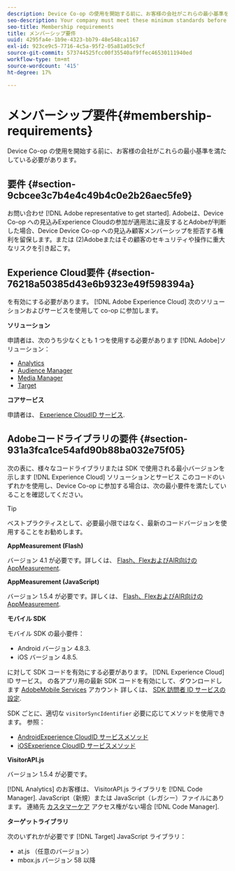 ```yaml
---
description: Device Co-op の使用を開始する前に、お客様の会社がこれらの最小基準を満たしている必要があります。
seo-description: Your company must meet these minimum standards before you can start using the Experience Cloud Device Co-op.
seo-title: Membership requirements
title: メンバーシップ要件
uuid: 4295fa4e-1b9e-4323-bb79-48e548ca1167
exl-id: 923ce9c5-7716-4c5a-95f2-05a81a05c9cf
source-git-commit: 573744525fcc00f35540af9ffec46530111940ed
workflow-type: tm+mt
source-wordcount: '415'
ht-degree: 17%

---
```


# メンバーシップ要件{#membership-requirements}

Device Co-op の使用を開始する前に、お客様の会社がこれらの最小基準を満たしている必要があります。

## 要件 {#section-9cbcee3c7b4e4c49b4c0e2b26aec5fe9}

お問い合わせ [!DNL Adobe representative to get started]. Adobeは、Device Co-op への見込みExperience Cloudの参加が適用法に違反するとAdobeが判断した場合、Device Device Co-op への見込み顧客メンバーシップを拒否する権利を留保します。または (2)Adobeまたはその顧客のセキュリティや操作に重大なリスクを引き起こす。

## Experience Cloud要件 {#section-76218a50385d43e6b9323e49f598394a}

を有効にする必要があります。 [!DNL Adobe Experience Cloud] 次のソリューションおよびサービスを使用して co-op に参加します。

**ソリューション**

申請者は、次のうち少なくとも 1 つを使用する必要があります [!DNL Adobe]ソリューション：

* [Analytics](http://www.adobe.com/jp/marketing-cloud/web-analytics.html)
* [Audience Manager](http://www.adobe.com/jp/marketing-cloud/data-management-platform.html)
* [Media Manager](http://www.adobe.com/marketing-cloud/online-advertising-management.html)
* [Target](http://www.adobe.com/jp/marketing-cloud/testing-targeting.html)

**コアサービス**

申請者は、 [Experience CloudID サービス](https://docs.adobe.com/content/help/ja-JP/id-service/using/home.html).

## Adobeコードライブラリの要件 {#section-931a3fca1ce54afd90b88ba032e75f05}

次の表に、様々なコードライブラリまたは SDK で使用される最小バージョンを示します [!DNL Experience Cloud] ソリューションとサービス このコードのいずれかを使用し、Device Co-op に参加する場合は、次の最小要件を満たしていることを確認してください。

>[!TIP]
>
>ベストプラクティスとして、必要最小限ではなく、最新のコードバージョンを使用することをお勧めします。

**AppMeasurement (Flash)**

バージョン 4.1 が必要です。詳しくは、 [Flash、FlexおよびAIR向けの AppMeasurement](https://github.com/AdobeDocs/analytics-1.4-apis/blob/master/docs/data-insertion-api/index.md).

**AppMeasurement (JavaScript)**

バージョン 1.5.4 が必要です。詳しくは、 [Flash、FlexおよびAIR向けの AppMeasurement](https://docs.adobe.com/content/help/ja-JP/analytics/implementation/js/migrate-from-hcode.html).

**モバイル SDK**

モバイル SDK の最小要件：

* Android バージョン 4.8.3.
* iOS バージョン 4.8.5.

に対して SDK コードを有効にする必要があります。 [!DNL Experience Cloud] ID サービス。 の各アプリ用の最新 SDK コードを有効にして、ダウンロードします [AdobeMobile Services](https://mobilemarketing.adobe.com/) アカウント 詳しくは、 [SDK 訪問者 ID サービスの設定](https://docs.adobe.com/content/help/ja-JP/mobile-services/using/manage-app-settings-ug/configuring-app/t-config-visitor.html).

SDK ごとに、適切な `visitorSyncIdentifier` 必要に応じてメソッドを使用できます。 参照：

* [AndroidExperience CloudID サービスメソッド](https://docs.adobe.com/content/help/en/mobile-services/android/experience-cloud-android/mcvid.html)
* [iOSExperience CloudID サービスメソッド](https://docs.adobe.com/content/help/en/mobile-services/ios/exp-cloud-ios/mcvid.html)

**VisitorAPI.js**

バージョン 1.5.4 が必要です。

[!DNL Analytics] のお客様は、 VisitorAPI.js ライブラリを [!DNL Code Manager]. JavaScript（新規）または JavaScript（レガシー）ファイルにあります。 連絡先 [カスタマーケア](https://helpx.adobe.com/jp/marketing-cloud/contact-support.html) アクセス権がない場合 [!DNL Code Manager].

**ターゲットライブラリ**

次のいずれかが必要です [!DNL Target] JavaScript ライブラリ：

* at.js （任意のバージョン）
* mbox.js バージョン 58 以降
